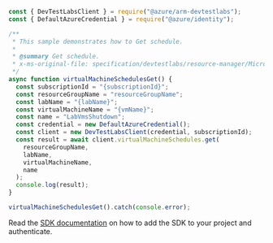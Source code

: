 ```javascript
const { DevTestLabsClient } = require("@azure/arm-devtestlabs");
const { DefaultAzureCredential } = require("@azure/identity");

/**
 * This sample demonstrates how to Get schedule.
 *
 * @summary Get schedule.
 * x-ms-original-file: specification/devtestlabs/resource-manager/Microsoft.DevTestLab/stable/2018-09-15/examples/VirtualMachineSchedules_Get.json
 */
async function virtualMachineSchedulesGet() {
  const subscriptionId = "{subscriptionId}";
  const resourceGroupName = "resourceGroupName";
  const labName = "{labName}";
  const virtualMachineName = "{vmName}";
  const name = "LabVmsShutdown";
  const credential = new DefaultAzureCredential();
  const client = new DevTestLabsClient(credential, subscriptionId);
  const result = await client.virtualMachineSchedules.get(
    resourceGroupName,
    labName,
    virtualMachineName,
    name
  );
  console.log(result);
}

virtualMachineSchedulesGet().catch(console.error);
```

Read the [SDK documentation](https://github.com/Azure/azure-sdk-for-js/blob/%40azure%2Farm-devtestlabs_4.0.1/sdk/devtestlabs/arm-devtestlabs/README.md) on how to add the SDK to your project and authenticate.
